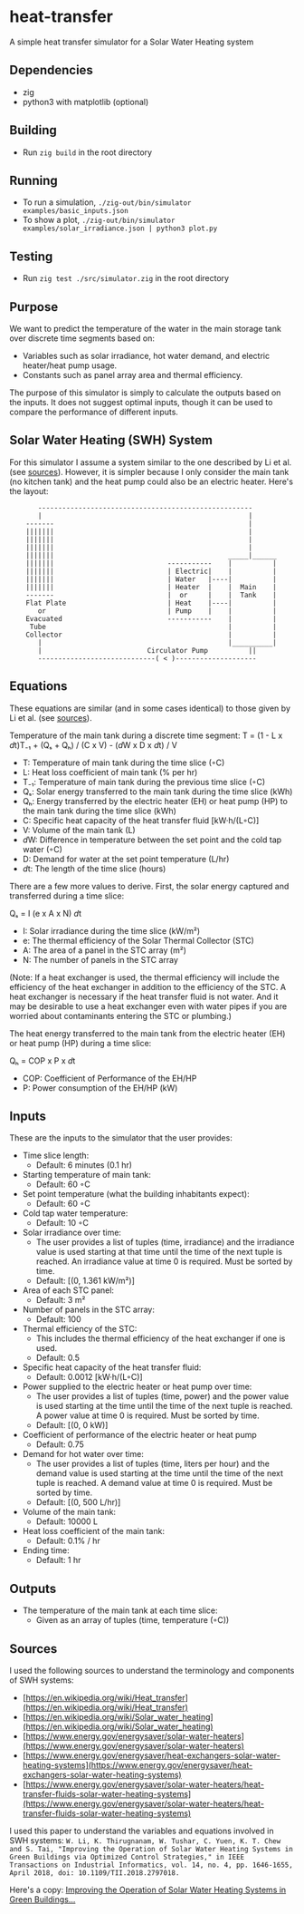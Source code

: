 # heat-transfer
A simple heat transfer simulator for a Solar Water Heating system

## Dependencies

* zig
* python3 with matplotlib (optional)

## Building

* Run `zig build` in the root directory

## Running

* To run a simulation, `./zig-out/bin/simulator examples/basic_inputs.json`
* To show a plot, `./zig-out/bin/simulator examples/solar_irradiance.json | python3 plot.py`

## Testing

* Run `zig test ./src/simulator.zig` in the root directory

## Purpose
We want to predict the temperature of the water in the main storage tank over discrete time segments based on:
* Variables such as solar irradiance, hot water demand, and electric heater/heat pump usage.
* Constants such as panel array area and thermal efficiency.

The purpose of this simulator is simply to calculate the outputs based on the inputs. It does not suggest optimal inputs, though it can be used to compare the performance of different inputs.

## Solar Water Heating (SWH) System

For this simulator I assume a system similar to the one described by Li et al. (see [sources](#sources)). However, it is simpler because I only consider the main tank (no kitchen tank) and the heat pump could also be an electric heater. Here's the layout:

```
       -----------------------------------------------------         
       |                                                   |         
    -------                                                |         
    |||||||                                                |         
    |||||||                                                |         
    |||||||                                                |         
    |||||||                                           _____|______   
    |||||||                            -----------    |          |   
    |||||||                            | Electric|    |          |   
    |||||||                            | Water   |----|          |   
    |||||||                            | Heater  |    |  Main    |   
    -------                            |  or     |    |  Tank    |   
    Flat Plate                         | Heat    |----|          |   
       or                              | Pump    |    |          |   
    Evacuated                          -----------    |          |   
     Tube                                             |          |   
    Collector                                         |          |   
       |                                              |__________|   
       |                          Circulator Pump          ||        
       -----------------------------( < )--------------------        
```

## Equations

These equations are similar (and in some cases identical) to those given by Li et al. (see [sources](#sources)).

Temperature of the main tank during a discrete time segment:
T = (1 - L x <i>d</i>t)T₋₁ + (Qₛ + Qₕ) / (C x V) - (<i>d</i>W x D x <i>d</i>t) / V

* T: Temperature of main tank during the time slice (◦C)
* L: Heat loss coefficient of main tank (% per hr)
* T₋₁: Temperature of main tank during the previous time slice (◦C)
* Qₛ: Solar energy transferred to the main tank during the time slice (kWh)
* Qₕ: Energy transferred by the electric heater (EH) or heat pump (HP) to the main tank during the time slice (kWh)
* C: Specific heat capacity of the heat transfer fluid [kW·h/(L◦C)]
* V: Volume of the main tank (L)
* <i>d</i>W: Difference in temperature between the set point and the cold tap water (◦C)
* D: Demand for water at the set point temperature (L/hr)
* <i>d</i>t: The length of the time slice (hours)

There are a few more values to derive. First, the solar energy captured and transferred during a time slice:

Qₛ = I (e x A x N) <i>d</i>t

* I: Solar irradiance during the time slice (kW/m²)
* e: The thermal efficiency of the Solar Thermal Collector (STC)
* A: The area of a panel in the STC array (m²)
* N: The number of panels in the STC array

(Note: If a heat exchanger is used, the thermal efficiency will include the efficiency of the heat exchanger in addition to the efficiency of the STC. A heat exchanger is necessary if the heat transfer fluid is not water. And it may be desirable to use a heat exchanger even with water pipes if you are worried about contaminants entering the STC or plumbing.)

The heat energy transferred to the main tank from the electric heater (EH) or heat pump (HP) during a time slice:

Qₕ = COP x P x <i>d</i>t

* COP: Coefficient of Performance of the EH/HP
* P: Power consumption of the EH/HP (kW)

## Inputs

These are the inputs to the simulator that the user provides:

* Time slice length:
  - Default: 6 minutes (0.1 hr)
* Starting temperature of main tank:
  - Default: 60 ◦C
* Set point temperature (what the building inhabitants expect):
  - Default: 60 ◦C
* Cold tap water temperature:
  - Default: 10 ◦C
* Solar irradiance over time:
  - The user provides a list of tuples (time, irradiance) and the irradiance value is used starting at that time until the time of the next tuple is reached. An irradiance value at time 0 is required. Must be sorted by time.
  - Default: [(0, 1.361 kW/m²)]
* Area of each STC panel:
  - Default: 3 m²
* Number of panels in the STC array:
  - Default: 100
* Thermal efficiency of the STC:
  - This includes the thermal efficiency of the heat exchanger if one is used.
  - Default: 0.5
* Specific heat capacity of the heat transfer fluid:
  - Default: 0.0012 [kW·h/(L◦C)]
* Power supplied to the electric heater or heat pump over time:
  - The user provides a list of tuples (time, power) and the power value is used starting at the time until the time of the next tuple is reached. A power value at time 0 is required. Must be sorted by time.
  - Default: [(0, 0 kW)]
* Coefficient of performance of the electric heater or heat pump
  - Default: 0.75
* Demand for hot water over time:
  - The user provides a list of tuples (time, liters per hour) and the demand value is used starting at the time until the time of the next tuple is reached. A demand value at time 0 is required. Must be sorted by time.
  - Default: [(0, 500 L/hr)]
* Volume of the main tank:
  - Default: 10000 L
* Heat loss coefficient of the main tank:
  - Default: 0.1% / hr
* Ending time:
  - Default: 1 hr

## Outputs

* The temperature of the main tank at each time slice:
  - Given as an array of tuples (time, temperature (◦C))

## Sources
I used the following sources to understand the terminology and components of SWH systems:
* [https://en.wikipedia.org/wiki/Heat_transfer](https://en.wikipedia.org/wiki/Heat_transfer)
* [https://en.wikipedia.org/wiki/Solar_water_heating](https://en.wikipedia.org/wiki/Solar_water_heating)
* [https://www.energy.gov/energysaver/solar-water-heaters](https://www.energy.gov/energysaver/solar-water-heaters)
* [https://www.energy.gov/energysaver/heat-exchangers-solar-water-heating-systems](https://www.energy.gov/energysaver/heat-exchangers-solar-water-heating-systems)
* [https://www.energy.gov/energysaver/solar-water-heaters/heat-transfer-fluids-solar-water-heating-systems](https://www.energy.gov/energysaver/solar-water-heaters/heat-transfer-fluids-solar-water-heating-systems)

I used this paper to understand the variables and equations involved in SWH systems:
```W. Li, K. Thirugnanam, W. Tushar, C. Yuen, K. T. Chew and S. Tai, "Improving the Operation of Solar Water Heating Systems in Green Buildings via Optimized Control Strategies," in IEEE Transactions on Industrial Informatics, vol. 14, no. 4, pp. 1646-1655, April 2018, doi: 10.1109/TII.2018.2797018.```

Here's a copy: [Improving the Operation of Solar Water Heating Systems in Green Buildings...](notes/improving-solar-water-heating-systems.pdf)
